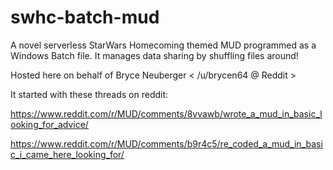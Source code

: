 # swhc-batch-mud
A novel serverless StarWars Homecoming themed MUD programmed as a Windows Batch file. It manages data sharing by shuffling files around!

Hosted here on behalf of Bryce Neuberger < /u/brycen64 @ Reddit >

It started with these threads on reddit:

https://www.reddit.com/r/MUD/comments/8vvawb/wrote_a_mud_in_basic_looking_for_advice/

https://www.reddit.com/r/MUD/comments/b9r4c5/re_coded_a_mud_in_basic_i_came_here_looking_for/


